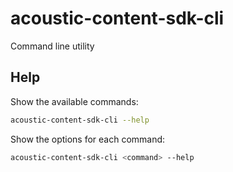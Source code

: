 # acoustic-content-sdk-cli

Command line utility

## Help

Show the available commands:

```bash
acoustic-content-sdk-cli --help
```

Show the options for each command:

```bash
acoustic-content-sdk-cli <command> --help
```
